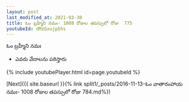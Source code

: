 ```yaml
---
layout: post
last_modified_at: 2021-03-30
title: ఓం బ్రహ్మీని నమః- 1008 రోజుల తపస్సులో రోజు  775
youtubeId: dMzGxujp5hs
---
```

 
 
 ఓం బ్రహ్మీని నమః  
 
 -  ఎవరు వేదాలను పఠిస్తారు 
 
  
 
  
 
 
 
 
 
 


{% include youtubePlayer.html id=page.youtubeId %}
 
[Next]({{ site.baseurl }}{% link  split1/_posts/2016-11-13-ఓం వాతారంహాయ నమః- 1008 రోజుల తపస్సులో రోజు  784.md%})
 
